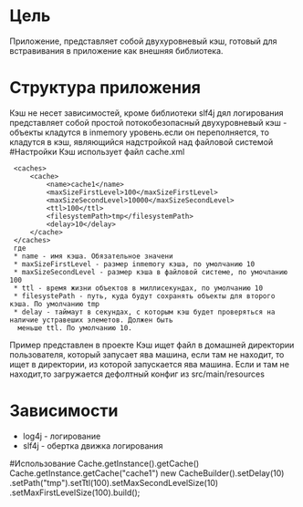# Цель
Приложение, представляет собой двухуровневый кэш, готовый для встравивания в приложение как внешняя библиотека.

# Структура приложения

Кэш не несет зависимостей, кроме библиотеки slf4j дял логирования
представляет собой простой потокобезопасный двухуровневый кэш - объекты кладутся в inmemory уровень.если он
 переполняется, то кладутся в кэш, являющийся надстройкой над  файловой системой
 #Настройки
 Кэш использует файл cache.xml
 <?xml version="1.0" encoding="ISO-8859-1" ?>
     <caches>
         <cache>
             <name>cache1</name>
             <maxSizeFirstLevel>100</maxSizeFirstLevel>
             <maxSizeSecondLevel>10000</maxSizeSecondLevel>
             <ttl>100</ttl>
             <filesystemPath>tmp</filesystemPath>
             <delay>10</delay>
         </cache>
     </caches>
     где
     * name - имя кэша. Обязательное значени
     * maxSizeFirstLevel - размер inmemory кэша, по умолчанию 10
     * maxSizeSecondLevel - размер кэша в файловой системе, по умочланию 100
     * ttl - время жизни объектов в миллисекундах, по умолчанию 10
     * filesystePath - путь, куда будут сохранять объекты для второго кэша. По умолчанию tmp
     * delay - таймаут в секундах, с которым кэш будет проверяться на наличие устравеших элеметов. Должен быть
      меньше ttl. По умолчанию 10.
 Пример представлен в проекте
 Кэш ищет файл в домашней директории пользователя, который запусает ява машина, если там не находит, то ищет
 в директории, из которой запускается ява машина. Если и там не находит,то загружается дефолтный конфиг из src/main/resources
 # Зависимости
  * log4j - логирование
  * slf4j - обертка движка логирования

  #Использование
  Cache.getInstance().getCache()
  Cache.getInstance.getCache("cache1")
  new CacheBuilder().setDelay(10)
  .setPath("tmp").setTtl(100).setMaxSecondLevelSize(10)
  .setMaxFirstLevelSize(100).build();
